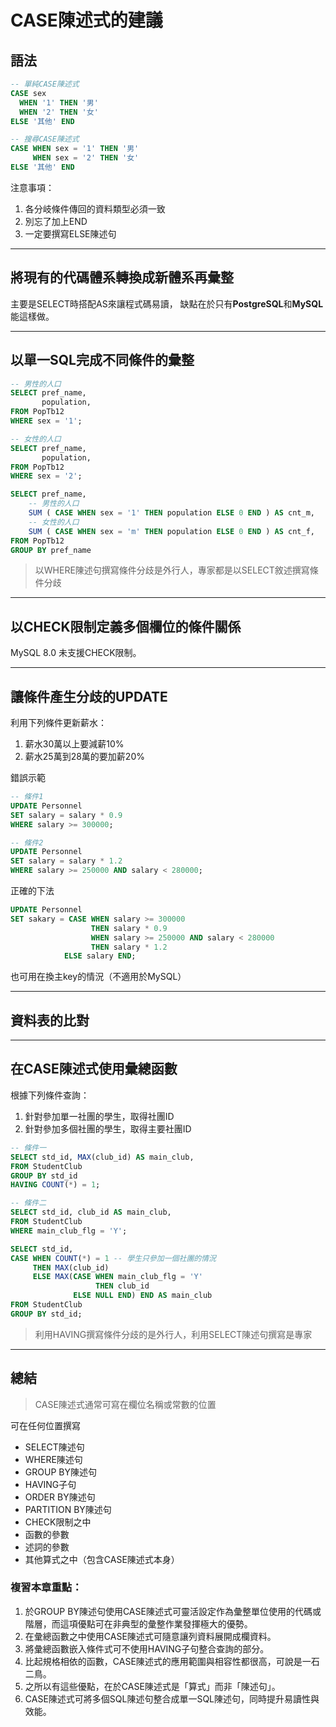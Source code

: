 # CASE陳述式的建議

## 語法

```sql
-- 單純CASE陳述式
CASE sex
  WHEN '1' THEN '男'
  WHEN '2' THEN '女'
ELSE '其他' END

-- 搜尋CASE陳述式
CASE WHEN sex = '1' THEN '男'
     WHEN sex = '2' THEN '女'
ELSE '其他' END

```

注意事項：
1. 各分岐條件傳回的資料類型必須一致
2. 別忘了加上END
3. 一定要撰寫ELSE陳述句

---

## 將現有的代碼體系轉換成新體系再彙整

主要是SELECT時搭配AS來讓程式碼易讀，
缺點在於只有**PostgreSQL**和**MySQL**能這樣做。

---

## 以單一SQL完成不同條件的彙整

```sql
-- 男性的人口
SELECT pref_name,
       population,
FROM PopTb12
WHERE sex = '1';

-- 女性的人口
SELECT pref_name,
       population,
FROM PopTb12
WHERE sex = '2';
```

```sql
SELECT pref_name,
    -- 男性的人口
    SUM ( CASE WHEN sex = '1' THEN population ELSE 0 END ) AS cnt_m,
    -- 女性的人口
    SUM ( CASE WHEN sex = 'm' THEN population ELSE 0 END ) AS cnt_f,
FROM PopTb12
GROUP BY pref_name
```

> 以WHERE陳述句撰寫條件分歧是外行人，專家都是以SELECT敘述撰寫條件分歧

---

## 以CHECK限制定義多個欄位的條件關係

MySQL 8.0 未支援CHECK限制。

---

## 讓條件產生分歧的UPDATE

利用下列條件更新薪水：
1. 薪水30萬以上要減薪10%
2. 薪水25萬到28萬的要加薪20%

錯誤示範
```sql
-- 條件1
UPDATE Personnel
SET salary = salary * 0.9
WHERE salary >= 300000;

-- 條件2
UPDATE Personnel
SET salary = salary * 1.2
WHERE salary >= 250000 AND salary < 280000;

```


正確的下法
```sql
UPDATE Personnel
SET sakary = CASE WHEN salary >= 300000
                  THEN salary * 0.9
                  WHEN salary >= 250000 AND salary < 280000
                  THEN salary * 1.2
            ELSE salary END;
```

也可用在換主key的情況（不適用於MySQL）

---

## 資料表的比對

---

## 在CASE陳述式使用彙總函數

根據下列條件查詢：
1. 針對參加單一社團的學生，取得社團ID
2. 針對參加多個社團的學生，取得主要社團ID

```sql
-- 條件一
SELECT std_id, MAX(club_id) AS main_club,
FROM StudentClub
GROUP BY std_id
HAVING COUNT(*) = 1;

-- 條件二
SELECT std_id, club_id AS main_club,
FROM StudentClub
WHERE main_club_flg = 'Y';
```

```sql
SELECT std_id,
CASE WHEN COUNT(*) = 1 -- 學生只參加一個社團的情況
     THEN MAX(club_id)
     ELSE MAX(CASE WHEN main_club_flg = 'Y'
                   THEN club_id
              ELSE NULL END) END AS main_club
FROM StudentClub
GROUP BY std_id;
```

> 利用HAVING撰寫條件分歧的是外行人，利用SELECT陳述句撰寫是專家

---

## 總結

> CASE陳述式通常可寫在欄位名稱或常數的位置

可在任何位置撰寫
- SELECT陳述句
- WHERE陳述句
- GROUP BY陳述句
- HAVING子句
- ORDER BY陳述句
- PARTITION BY陳述句
- CHECK限制之中
- 函數的參數
- 述詞的參數
- 其他算式之中（包含CASE陳述式本身）

### 複習本章重點：
1. 於GROUP BY陳述句使用CASE陳述式可靈活設定作為彙整單位使用的代碼或階層，而這項優點可在非典型的彙整作業發揮極大的優勢。
2. 在彙總函數之中使用CASE陳述式可隨意讓列資料展開成欄資料。
3. 將彙總函數嵌入條件式可不使用HAVING子句整合查詢的部分。
4. 比起規格相依的函數，CASE陳述式的應用範圍與相容性都很高，可說是一石二鳥。
5. 之所以有這些優點，在於CASE陳述式是「算式」而非「陳述句」。
6. CASE陳述式可將多個SQL陳述句整合成單一SQL陳述句，同時提升易讀性與效能。



